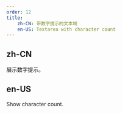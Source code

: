 ```yaml
---
order: 12
title:
    zh-CN: 带数字提示的文本域
    en-US: Textarea with character count
---
```


## zh-CN

展示数字提示。

## en-US

Show character count.